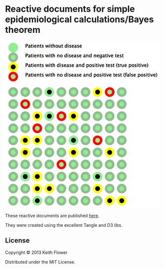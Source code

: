 # Reactive documents for simple epidemiological calculations/Bayes theorem

![Population/diagnostic test](example.png)

These reactive documents are published [here](http://apps.keithflower.org/?p=488).

They were created using the excellent Tangle and D3 libs.

## License

Copyright © 2013 Keith Flower

Distributed under the MIT License.
